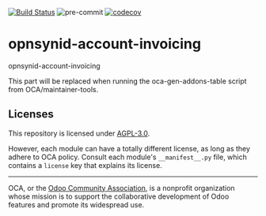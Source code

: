 [![Build Status](https://travis-ci.com/open-synergy/opnsynid-account-invoicing.svg?branch=11.0)](https://travis-ci.com/open-synergy/opnsynid-account-invoicing)
![pre-commit](https://github.com/open-synergy/opnsynid-account-invoicing/actions/workflows/pre-commit.yml/badge.svg)
[![codecov](https://codecov.io/gh/open-synergy/opnsynid-account-invoicing/branch/11.0/graph/badge.svg)](https://codecov.io/gh/open-synergy/opnsynid-account-invoicing)

<!-- /!\ do not modify above this line -->

# opnsynid-account-invoicing

opnsynid-account-invoicing

<!-- /!\ do not modify below this line -->

<!-- prettier-ignore-start -->

[//]: # (addons)

This part will be replaced when running the oca-gen-addons-table script from OCA/maintainer-tools.

[//]: # (end addons)

<!-- prettier-ignore-end -->

## Licenses

This repository is licensed under [AGPL-3.0](LICENSE).

However, each module can have a totally different license, as long as they adhere to OCA
policy. Consult each module's `__manifest__.py` file, which contains a `license` key
that explains its license.

----

OCA, or the [Odoo Community Association](http://odoo-community.org/), is a nonprofit
organization whose mission is to support the collaborative development of Odoo features
and promote its widespread use.
